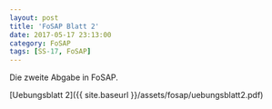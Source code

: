 ```yaml
---
layout: post
title: 'FoSAP Blatt 2'
date: 2017-05-17 23:13:00
category: FoSAP
tags: [SS-17, FoSAP]
---
```


Die zweite Abgabe in FoSAP.

[Uebungsblatt 2]({{ site.baseurl }}/assets/fosap/uebungsblatt2.pdf)
